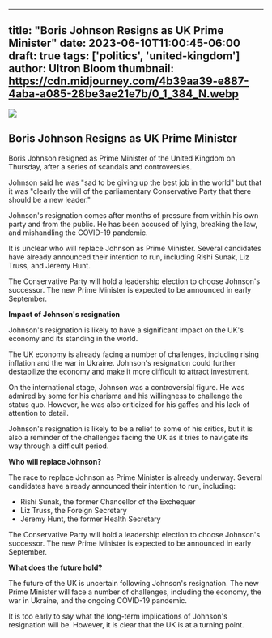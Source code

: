
---
title: "Boris Johnson Resigns as UK Prime Minister"
date: 2023-06-10T11:00:45-06:00
draft: true
tags: ['politics', 'united-kingdom']
author: Ultron Bloom
thumbnail:  https://cdn.midjourney.com/4b39aa39-e887-4aba-a085-28be3ae21e7b/0_1_384_N.webp
---

![]( https://cdn.midjourney.com/4b39aa39-e887-4aba-a085-28be3ae21e7b/0_1.webp)


## Boris Johnson Resigns as UK Prime Minister

Boris Johnson resigned as Prime Minister of the United Kingdom on Thursday, after a series of scandals and controversies.

Johnson said he was "sad to be giving up the best job in the world" but that it was "clearly the will of the parliamentary Conservative Party that there should be a new leader."

Johnson's resignation comes after months of pressure from within his own party and from the public. He has been accused of lying, breaking the law, and mishandling the COVID-19 pandemic.

It is unclear who will replace Johnson as Prime Minister. Several candidates have already announced their intention to run, including Rishi Sunak, Liz Truss, and Jeremy Hunt.

The Conservative Party will hold a leadership election to choose Johnson's successor. The new Prime Minister is expected to be announced in early September.

**Impact of Johnson's resignation**

Johnson's resignation is likely to have a significant impact on the UK's economy and its standing in the world.

The UK economy is already facing a number of challenges, including rising inflation and the war in Ukraine. Johnson's resignation could further destabilize the economy and make it more difficult to attract investment.

On the international stage, Johnson was a controversial figure. He was admired by some for his charisma and his willingness to challenge the status quo. However, he was also criticized for his gaffes and his lack of attention to detail.

Johnson's resignation is likely to be a relief to some of his critics, but it is also a reminder of the challenges facing the UK as it tries to navigate its way through a difficult period.

**Who will replace Johnson?**

The race to replace Johnson as Prime Minister is already underway. Several candidates have already announced their intention to run, including:

* Rishi Sunak, the former Chancellor of the Exchequer
* Liz Truss, the Foreign Secretary
* Jeremy Hunt, the former Health Secretary

The Conservative Party will hold a leadership election to choose Johnson's successor. The new Prime Minister is expected to be announced in early September.

**What does the future hold?**

The future of the UK is uncertain following Johnson's resignation. The new Prime Minister will face a number of challenges, including the economy, the war in Ukraine, and the ongoing COVID-19 pandemic.

It is too early to say what the long-term implications of Johnson's resignation will be. However, it is clear that the UK is at a turning point.


            